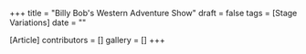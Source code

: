 +++
title = "Billy Bob's Western Adventure Show"
draft = false
tags = [Stage Variations]
date = ""

[Article]
contributors = []
gallery = []
+++